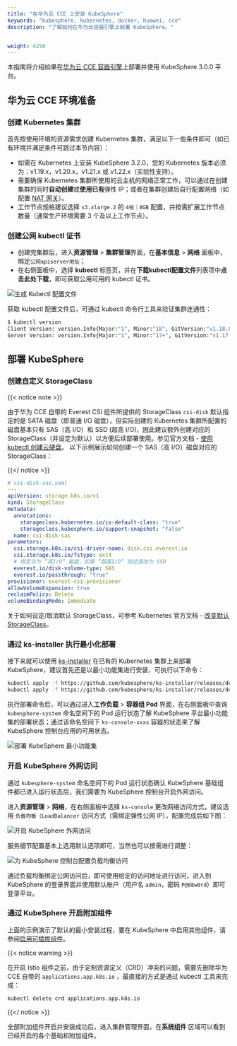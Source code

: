 ```yaml
---
title: "在华为云 CCE 上安装 KubeSphere"
keywords: "kubesphere, kubernetes, docker, huawei, cce"
description: "了解如何在华为云容器引擎上部署 KubeSphere。"


weight: 4250
---
```


本指南将介绍如果在[华为云 CCE 容器引擎](https://support.huaweicloud.com/cce/)上部署并使用 KubeSphere 3.0.0 平台。

## 华为云 CCE 环境准备

### 创建 Kubernetes 集群

首先按使用环境的资源需求创建 Kubernetes 集群，满足以下一些条件即可（如已有环境并满足条件可跳过本节内容）：

- 如需在 Kubernetes 上安装 KubeSphere 3.2.0，您的 Kubernetes 版本必须为：v1.19.x，v1.20.x，v1.21.x 或 v1.22.x（实验性支持）。
- 需要确保 Kubernetes 集群所使用的云主机的网络正常工作，可以通过在创建集群的同时**自动创建**或**使用已有**弹性 IP；或者在集群创建后自行配置网络（如配置 [NAT 网关](https://support.huaweicloud.com/natgateway/)）。
- 工作节点规格建议选择 `s3.xlarge.2` 的 `4核｜8GB` 配置，并按需扩展工作节点数量（通常生产环境需要 3 个及以上工作节点）。

### 创建公网 kubectl 证书

- 创建完集群后，进入**资源管理** > **集群管理**界面，在**基本信息** > **网络** 面板中，绑定`公网apiserver地址`；
- 在右侧面板中，选择 **kubectl** 标签页，并在**下载kubectl配置文件**列表项中**点击此处下载**，即可获取公用可用的 kubectl 证书。

![生成 Kubectl 配置文件](/images/docs/huawei-cce/zh/generate-kubeconfig.png)

获取 kubectl 配置文件后，可通过 kubectl 命令行工具来验证集群连通性：

```bash
$ kubectl version
Client Version: version.Info{Major:"1", Minor:"18", GitVersion:"v1.18.8", GitCommit:"9f2892aab98fe339f3bd70e3c470144299398ace", GitTreeState:"clean", BuildDate:"2020-08-15T10:08:56Z", GoVersion:"go1.14.7", Compiler:"gc", Platform:"darwin/amd64"}
Server Version: version.Info{Major:"1", Minor:"17+", GitVersion:"v1.17.9-r0-CCE20.7.1.B003-17.36.3", GitCommit:"136c81cf3bd314fcbc5154e07cbeece860777e93", GitTreeState:"clean", BuildDate:"2020-08-08T06:01:28Z", GoVersion:"go1.13.9", Compiler:"gc", Platform:"linux/amd64"}
```

## 部署 KubeSphere

### 创建自定义 StorageClass

{{< notice note >}}

由于华为 CCE 自带的 Everest CSI 组件所提供的 StorageClass `csi-disk` 默认指定的是 SATA 磁盘（即普通 I/O 磁盘），但实际创建的 Kubernetes 集群所配置的磁盘基本只有 SAS（高 I/O）和 SSD (超高 I/O)，因此建议额外创建对应的 StorageClass（并设定为默认）以方便后续部署使用。参见官方文档 - [使用 kubectl 创建云硬盘](https://support.huaweicloud.com/usermanual-cce/cce_01_0044.html#section7)。
以下示例展示如何创建一个 SAS（高 I/O）磁盘对应的 StorageClass：

{{</ notice >}}

```yaml
# csi-disk-sas.yaml
---
apiVersion: storage.k8s.io/v1
kind: StorageClass
metadata:
  annotations:
    storageclass.kubernetes.io/is-default-class: "true"
    storageclass.kubesphere.io/support-snapshot: "false"
  name: csi-disk-sas
parameters:
  csi.storage.k8s.io/csi-driver-name: disk.csi.everest.io
  csi.storage.k8s.io/fstype: ext4
  # 绑定华为 “高I/O” 磁盘，如需 “超高I/O“ 则此值改为 SSD
  everest.io/disk-volume-type: SAS
  everest.io/passthrough: "true"
provisioner: everest-csi-provisioner
allowVolumeExpansion: true
reclaimPolicy: Delete
volumeBindingMode: Immediate
```

关于如何设定/取消默认 StorageClass，可参考 Kubernetes 官方文档 - [改变默认 StorageClass](https://kubernetes.io/zh/docs/tasks/administer-cluster/change-default-storage-class/)。

### 通过 ks-installer 执行最小化部署

接下来就可以使用 [ks-installer](https://github.com/kubesphere/ks-installer) 在已有的 Kubernetes 集群上来部署 KubeSphere，建议首先还是以最小功能集进行安装，可执行以下命令：

```bash
kubectl apply -f https://github.com/kubesphere/ks-installer/releases/download/v3.2.0/kubesphere-installer.yaml
kubectl apply -f https://github.com/kubesphere/ks-installer/releases/download/v3.2.0/cluster-configuration.yaml
```

执行部署命令后，可以通过进入**工作负载** > **容器组 Pod** 界面，在右侧面板中查询 `kubesphere-system` 命名空间下的 Pod 运行状态了解 KubeSphere 平台最小功能集的部署状态；通过该命名空间下 `ks-console-xxxx` 容器的状态来了解 KubeSphere 控制台应用的可用状态。

![部署 KubeSphere 最小功能集](/images/docs/huawei-cce/zh/deploy-ks-minimal.png)

### 开启 KubeSphere 外网访问

通过 `kubesphere-system` 命名空间下的 Pod 运行状态确认 KubeSphere 基础组件都已进入运行状态后，我们需要为 KubeSphere 控制台开启外网访问。

进入**资源管理** > **网络**，在右侧面板中选择 `ks-console` 更改网络访问方式，建议选用 `负载均衡（LoadBalancer` 访问方式（需绑定弹性公网 IP），配置完成后如下图：

![开启 KubeSphere 外网访问](/images/docs/huawei-cce/zh/expose-ks-console.png)

服务细节配置基本上选用默认选项即可，当然也可以按需进行调整：

![为 KubeSphere 控制台配置负载均衡访问](/images/docs/huawei-cce/zh/edit-ks-console-svc.png)

通过负载均衡绑定公网访问后，即可使用给定的访问地址进行访问，进入到 KubeSphere 的登录界面并使用默认帐户（用户名 `admin`，密码 `P@88w0rd`）即可登录平台。

### 通过 KubeSphere 开启附加组件

上面的示例演示了默认的最小安装过程，要在 KubeSphere 中启用其他组件，请参阅[启用可插拔组件](../../../pluggable-components/)。

{{< notice warning >}}

在开启 Istio 组件之前，由于定制资源定义（CRD）冲突的问题，需要先删除华为 CCE 自带的 `applications.app.k8s.io` ，最直接的方式是通过 kubectl 工具来完成：

```bash
kubectl delete crd applications.app.k8s.io
```

{{</ notice >}}

全部附加组件开启并安装成功后，进入集群管理界面，在**系统组件** 区域可以看到已经开启的各个基础和附加组件。
